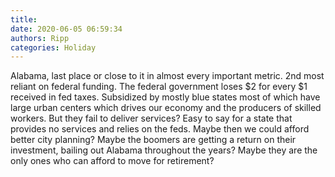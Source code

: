 ```yaml
---
title: 
date: 2020-06-05 06:59:34
authors: Ripp
categories: Holiday
---
```


 Alabama, last place or close to it in almost every important metric. 2nd most reliant on federal funding. The federal government loses $2 for every $1 received in fed taxes. Subsidized by mostly blue states most of which have large urban centers which drives our economy and the producers of skilled workers.  But they fail to deliver services?  Easy to say for a state that provides no services and relies on the feds.  Maybe then we could afford better city planning?  Maybe the boomers are getting a return on their investment, bailing out Alabama throughout the years? Maybe they are the only ones who can afford to move for retirement?